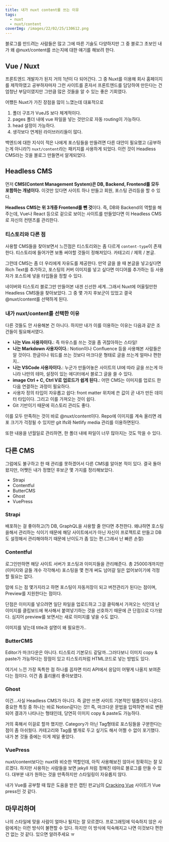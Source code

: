 ```yaml
---
title: 내가 nuxt content를 쓰는 이유
tags:
  - nuxt
  - nuxt/content
coverImg: /images/22/02/25/130612.png
---
```


블로그를 만드려는 사람들은 많고 그에 따른 기술도 다양하지만 그 중 블로그 초보인 내가 왜 @nuxt/content를 쓰는지에 대한 얘기를 해보려 한다.

<!--more-->

## Vue / Nuxt

프론트엔드 개발자가 된지 거의 1년이 다 되어간다. 그 중 Nuxt를 이용해 회사 홈페이지를 제작하였고 공부하자마자 그런 사이트를 혼자서 프론트엔드를 담당하여 만든다는 건 엄청난 부담이였지만 그만큼 많은 것들을 알 수 있는 좋은 기회였다.

어쨌든 Nuxt가 가진 장점을 많이 느꼈는데 대표적으로

1. 폴더 구조가 VueJS 보다 체계적이다.
2. pages 폴더 내에 vue 파일을 넣는 것만으로 자동 routing이 가능하다.
3. head 설정이 가능하다.
4. 생각보다 연계된 라이브러리들이 많다.

백엔드에 대한 지식이 적은 나에게 포스팅들을 만들려면 다른 대안이 필요했고 (공부하는게 아니라?) `nuxt/content`라는 패키지를 사용하게 되었다. 이런 것이 Headless CMS라는 것을 블로그 만들면서 알게되었다.

## Headless CMS

먼저 **CMS(Content Management System)은 DB, Backend, Frontend를 모두 포함하는 개념이다.** 이것만 있다면 사이트 하나 만들고 회원, 포스팅 관리등을 할 수 있다.

**Headless CMS는 위 3개중 Frontend를 뺀 것**이다. 즉, DB와 Backend의 역할을 해주는데, Vue나 React 등으로 겉으로 보이는 사이트를 만들었다면 이 Headless CMS로 자신의 컨텐츠를 관리한다.

### 티스토리와 다른 점

사용할 CMS들을 찾아보면서 느낀점은 티스토리와는 좀 다르게 `content-type`이 존재한다. 티스토리에 들어가면 보통 써야할 것들이 정해져있다. 카테고리 / 제목 / 본글.

<post-img src="/images/22/02/25/130635.png"></post-img>

그런데 CMS는 좀 더 우리에게 자유도를 제공한다. 만약 글을 쓸 때 본글을 넣고싶다면 Rich Text를 추가하고, 포스팅의 커버 이미지를 넣고 싶다면 미디어를 추가하는 등 사용자가 포스트에 넣을 타입들을 정할 수 있다.

<post-img src="/images/22/02/25/130646.png"></post-img>

네이버와 티스토리 블로그만 만들어본 내겐 신선한 세계..그래서 Nuxt에 어울릴만한 Headless CMS들을 찾아보았다. 그 중 몇 가지 후보군이 있었고 결국 @nuxt/content를 선택하게 된다.

### 내가 nuxt/content를 선택한 이유

다른 것들도 안 사용해본 건 아니다. 하지만 내가 이를 이용하는 이유는 다음과 같은 조건들이 필요해서였다.

- **나는 Vim 사용자이다.**: 즉 마우스를 쓰는 것을 좀 귀찮아하는 스타일!
- **나는 Markdown 사용자이다.**: Notion이나 Confluence 등을 사용해본 사람들은 알 것이다. 한글이나 워드를 쓰는 것보다 마크다운 형태로 글을 쓰는게 얼마나 편한지..
- **나는 VSCode 사용자이다.**: 누군가 만들어놓은 사이트의 UI에 따라 글을 쓰는게 아니라 나만의 테마, 설정이 있는 에디터에서 블로그 글을 쓸 수 있다.
- **image Ctrl + C, Ctrl V로 업로드가 쉽게 된다.**: 어떤 CMS는 이미지를 업로드 한다음 연결하는 과정이 필요하다.
- 사용자 정의 타입이 자유롭고 쉽다: front matter 위치에 쓴 값이 곧 내가 만든 데이터 타입이다. 그리고 이를 가져오는 것이 쉽다.
  <post-img src="/images/22/02/25/132905.png"></post-img>
- Git 기반이기 때문에 히스토리 관리도 좋다.

이를 모두 만족하는 것이 바로 @nuxt/content이다. Repo에 이미지를 계속 올리면 레포 크기가 걱정될 수 있지만 git lfs와 Netlify media 관리를 이용하면된다.

또한 내용을 년월일로 관리하면, 한 폴더 내에 파일이 너무 많아지는 것도 막을 수 있다.

<post-img src="/images/22/02/25/133445.png"></post-img>

<post-img src="/images/22/02/25/133516.png"></post-img>

## 다른 CMS

그럼에도 불구하고 한 때 관리를 못하겠어서 다른 CMS를 알아본 적이 있다. 결국 돌아왔지만, 어쨋든 내가 정했던 후보군 몇 가지를 정리해보았다.

- Strapi
- Contentful
- ButterCMS
- Ghost
- VuePress

### Strapi

배포하는 걸 좋아하고(?) DB, GraphQL을 사용할 줄 안다면 추천한다. 왜냐하면 호스팅을해서 관리하는 식이기 때문에 해당 사이트에서가 아닌 자신이 프로젝트로 만들고 DB도 설정해서 관리해야하기 때문에 난이도가 좀 있는 편.(그래서 난 빠른 손절)

<post-img src="/images/22/02/25/130702.png"></post-img>

<post-img src="/images/22/02/25/130708.png"></post-img>

### Contentful

로그인만하면 해당 사이트 서버가 포스팅과 이미지들을 관리해준다. 총 25000개까지만(이미지와 글들 개수 각각해서) 포스팅을 몇 천개 써도 넘어갈 일은 없어보이기에 걱정할 필요는 없다.

맘에 드는 점 몇가지라고 하면 포스팅이 자동저장이 되고 버전관리가 된다는 점이며, Preview를 지원한다는 점이다.

단점은 이미지를 넣으려면 일단 파일을 업로드하고 그걸 클릭해서 가져오는 식인데 난 이미지를 클립보드에 복사해서 붙여넣기하는 것을 선호하기 때문에 큰 단점으로 다가왔다. 심지어 preview를 보면서는 새로 이미지를 넣을 수도 없다.

<post-img src="/images/22/02/25/130719.png"></post-img>

<post-img src="/images/22/02/25/130725.png"></post-img>

이미지를 넣는데 title과 설명이 왜 필요한가..

<post-img src="/images/22/02/25/130736.png"></post-img>

### ButterCMS

Editor가 마크다운은 아니다. 티스토리 기본모드 같달까..그러다보니 이미지 copy & paste가 가능하다는 장점이 있고 티스토리처럼 HTML코드로 넣는 방법도 있다.

여기서 느낀 가장 독특한 점 하나를 꼽자면 미리 API에서 응답이 어떻게 나올지 보여준다는 점이다. 이건 좀 홀리몰리 좋아보였다.

<post-img src="/images/22/02/25/130743.png"></post-img>

<post-img src="/images/22/02/25/130754.png"></post-img>

<post-img src="/images/22/02/25/130803.png"></post-img>

### Ghost

이건...사실 Headless CMS가 아니다. 즉 글만 쓰면 사이트 기본적인 템플릿이 나온다. 중요한 특징 중 하나는 바로 Notion같다는 것!! 즉, 마크다운 문법을 입력하면 바로 변환되어 결과가 나타나는 형태인데, 당연히 이미지 copy & paste도 가능하다.

거의 혹해서 이걸로 할까 했지만. Category가 아닌 Tag형태로 포스팅들을 구분한다는 점이 좀 아쉬웠다. 카테고리와 Tag를 별개로 두고 싶기도 해서 어쩔 수 없이 포기했다. 내가 본 것들 중에는 이게 제일 좋았다.

<post-img src="/images/22/02/25/130818.png"></post-img>

<post-img src="/images/22/02/25/130822.png"></post-img>

<post-img src="/images/22/02/25/ghost_editor.gif"></post-img>

### VuePress

nuxt/content보다는 nuxt와 비슷한 역할인데, 아직 사용해보진 않아서 정확히는 잘 모르겠다. 하지만 사용하는 사람들을 보면 jekyll 처럼 정해진 테마로 블로그를 만들 수 있다. 대부분 내가 원하는 것을 만족하지만 스타일링이 자유롭지 않다.

내가 Vue를 공부할 때 많은 도움을 받은 캡틴 판교님의 [Cracking Vue](https://joshua1988.github.io/vue-camp/textbook.html) 사이트가 Vue press인 것 같다.

<post-img src="/images/22/02/25/143556.png"></post-img>

## 마무리하며

나의 스타일에 맞을 사람이 얼마나 될지는 잘 모르겠다. 프로그래밍에 익숙하지 않은 사람에게는 이런 방식이 불편할 수 있다. 하지만 이 방식에 익숙해지고 나면 이것보다 편한 건 없는 것 같다. 있으면 알려주세요 ㅠ
